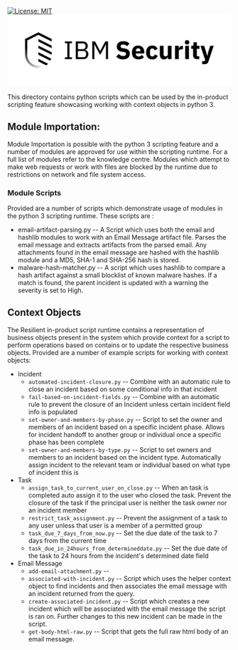 [![License: MIT](https://img.shields.io/badge/License-MIT-yellow.svg)](https://opensource.org/licenses/MIT)
![IBM Security](./IBM_Security_lockup_pos_RGB.png)

This directory contains python scripts which can be used by the in-product scripting feature showcasing working with context objects in python 3\. 

## Module Importation: 

Module Importation is possible with the python 3 scripting feature and a number of modules are approved for use within the scripting runtime. For a full list of modules refer to the knowledge centre. Modules which attempt to make web requests or work with files are blocked by the runtime due to restrictions on network and file system access. 

### Module Scripts 

Provided are a number of scripts which demonstrate usage of modules in the python 3 scripting runtime. These scripts are : 

+ email-artifact-parsing.py -- A Script which uses both the email and hashlib modules to work with an Email Message artifact file. Parses the email message and extracts artifacts from the parsed email. Any attachments found in the email message are hashed with the hashlib module and a MD5, SHA-1 and SHA-256 hash is stored.
+ malware-hash-matcher.py -- A script which uses hashlib to compare a hash artifact against a small blocklist of known malware hashes. If a match is found, the parent incident is updated with a warning the severity is set to High. 

## Context Objects 
The Resilient in-product script runtime contains a representation of business objects present in the system which provide context for a script to perform operations based on contains or to update the respective business objects. Provided are a number of example scripts for working with context objects: 

* Incident 
  * `automated-incident-closure.py` -- Combine with an automatic rule to close an incident based on some conditional info in that incident
  * `fail-based-on-incident-fields.py` -- Combine with an automatic rule to prevent the closure of an Incident unless certain incident field info is populated
  * `set-owner-and-members-by-phase.py` -- Script to set the owner and members of an incident based on a specific incident phase. Allows for incident handoff to another group or individual once a specific phase has been complete
  * `set-owner-and-members-by-type.py` -- Script to set owners and members to an incident based on the incident type. Automatically assign incident to the relevant team or individual based on what type of incident this is
* Task
  * `assign_task_to_current_user_on_close.py` -- When an task is completed auto assign it to the user who closed the task. Prevent the closure of the task if the principal user is neither the task owner nor an incident member
  * `restrict_task_assignment.py` -- Prevent the assignment of a task to any user unless that user is a member of a permitted group
  * `task_due_7_days_from_now.py` -- Set the due date of the task to 7 days from the current time
  *  `task_due_in_24hours_from_determineddate.py` -- Set the due date of the task to 24 hours from the incident's determined date field
* Email Message 
  * `add-email-attachment.py` -- 
  * `associated-with-incident.py` -- Script which uses the  helper context object to find incidents and then associates the email message with an incident returned from the query. 
  * `create-associated-incident.py` -- Script which creates a new incident which will be associated with the email message the script is ran on. Further changes to this new incident can be made in the script.
  * `get-body-html-raw.py` -- Script that gets the full raw html body of an email message.
